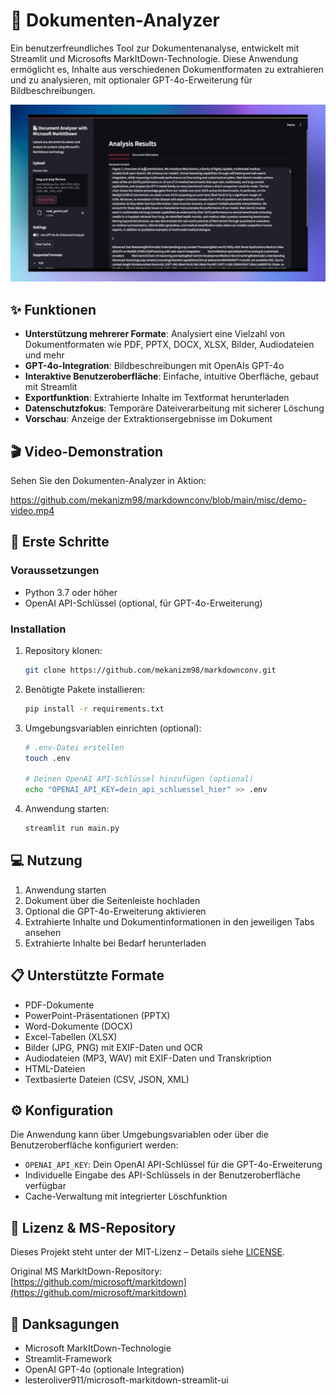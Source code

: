 # 📄 Dokumenten-Analyzer

Ein benutzerfreundliches Tool zur Dokumentenanalyse, entwickelt mit Streamlit und Microsofts MarkItDown-Technologie. Diese Anwendung ermöglicht es, Inhalte aus verschiedenen Dokumentformaten zu extrahieren und zu analysieren, mit optionaler GPT-4o-Erweiterung für Bildbeschreibungen.

![Document Analyzer Demo](https://github.com/mekanizm98/markdownconv/blob/main/misc/doc-markdown-ms.jpg)

## ✨ Funktionen

- **Unterstützung mehrerer Formate**: Analysiert eine Vielzahl von Dokumentformaten wie PDF, PPTX, DOCX, XLSX, Bilder, Audiodateien und mehr
- **GPT-4o-Integration**: Bildbeschreibungen mit OpenAIs GPT-4o
- **Interaktive Benutzeroberfläche**: Einfache, intuitive Oberfläche, gebaut mit Streamlit
- **Exportfunktion**: Extrahierte Inhalte im Textformat herunterladen
- **Datenschutzfokus**: Temporäre Dateiverarbeitung mit sicherer Löschung
- **Vorschau**: Anzeige der Extraktionsergebnisse im Dokument

## 🎬 Video-Demonstration

Sehen Sie den Dokumenten-Analyzer in Aktion:

https://github.com/mekanizm98/markdownconv/blob/main/misc/demo-video.mp4

## 🚀 Erste Schritte

### Voraussetzungen

- Python 3.7 oder höher
- OpenAI API-Schlüssel (optional, für GPT-4o-Erweiterung)

### Installation

1. Repository klonen:
    ```bash
    git clone https://github.com/mekanizm98/markdownconv.git
    ```

2. Benötigte Pakete installieren:
    ```bash
    pip install -r requirements.txt
    ```

3. Umgebungsvariablen einrichten (optional):
    ```bash
    # .env-Datei erstellen
    touch .env

    # Deinen OpenAI API-Schlüssel hinzufügen (optional)
    echo "OPENAI_API_KEY=dein_api_schluessel_hier" >> .env
    ```

4. Anwendung starten:
    ```bash
    streamlit run main.py
    ```

## 💻 Nutzung

1. Anwendung starten
2. Dokument über die Seitenleiste hochladen
3. Optional die GPT-4o-Erweiterung aktivieren
4. Extrahierte Inhalte und Dokumentinformationen in den jeweiligen Tabs ansehen
5. Extrahierte Inhalte bei Bedarf herunterladen

## 📋 Unterstützte Formate

- PDF-Dokumente
- PowerPoint-Präsentationen (PPTX)
- Word-Dokumente (DOCX)
- Excel-Tabellen (XLSX)
- Bilder (JPG, PNG) mit EXIF-Daten und OCR
- Audiodateien (MP3, WAV) mit EXIF-Daten und Transkription
- HTML-Dateien
- Textbasierte Dateien (CSV, JSON, XML)

## ⚙️ Konfiguration

Die Anwendung kann über Umgebungsvariablen oder über die Benutzeroberfläche konfiguriert werden:

- `OPENAI_API_KEY`: Dein OpenAI API-Schlüssel für die GPT-4o-Erweiterung
- Individuelle Eingabe des API-Schlüssels in der Benutzeroberfläche verfügbar
- Cache-Verwaltung mit integrierter Löschfunktion

## 📝 Lizenz & MS-Repository

Dieses Projekt steht unter der MIT-Lizenz – Details siehe [LICENSE](LICENSE).

Original MS MarkItDown-Repository: [https://github.com/microsoft/markitdown](https://github.com/microsoft/markitdown)

## 🙏 Danksagungen

- Microsoft MarkItDown-Technologie
- Streamlit-Framework
- OpenAI GPT-4o (optionale Integration)
- lesteroliver911/microsoft-markitdown-streamlit-ui
